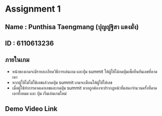 # Assignment 1

## Name : Punthisa Taengmang (ปุญญ์ฐิสา แตงมั่ง)
## ID : 6110613236

## ภายในเกม
- หน้าของเกมจะมีรายละเอียดวิธีการเล่นเกม และปุ่ม summit ให้ผู้ใช้ได้กดปุ่มเพื่อยืนยันเลขที่คาดเดา 
- หากผู้ใช้ไม่ได้ใช้เลขแล้วกดปุ่ม summit เกมจะเตือนให้ผู้ใช้ใส่เลข
- เมื่อผู้ใช้ทำการคาดเดาเลขและกดปุ่ม summit หากถูกต้องจะปรากฎหน้าที่แสดงจำนวนครั้งที่ดาดเดาทั้งหมด และ ปุ่ม เริ่มเล่นเกมใหม่

## Demo Video Link
